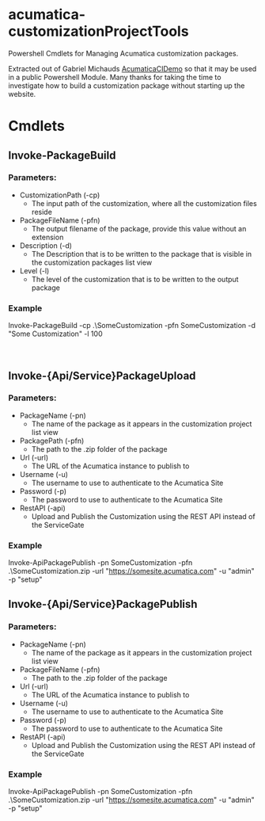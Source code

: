 # acumatica-customizationProjectTools
Powershell Cmdlets for Managing Acumatica customization packages. 

Extracted out of Gabriel Michauds [AcumaticaCIDemo](https://github.com/VelixoSolutions/AcumaticaCIDemo/) so that it may be used in a public Powershell Module. Many thanks for taking the time to investigate how to build a customization package without starting up the website.

# Cmdlets

## Invoke-PackageBuild
### Parameters:
 - CustomizationPath (-cp)
    - The input path of the customization, where all the customization files reside
 - PackageFileName (-pfn)
    - The output filename of the package, provide this value without an extension 
 - Description (-d)
    - The Description that is to be written to the package that is visible in the customization packages list view
 - Level (-l)
    - The level of the customization that is to be written to the output package

### Example
Invoke-PackageBuild -cp .\SomeCustomization -pfn SomeCustomization -d "Some Customization" -l 100
<br>
<br>
<br>

## Invoke-{Api/Service}PackageUpload
### Parameters:
 - PackageName (-pn)
    - The name of the package as it appears in the customization project list view
 - PackagePath (-pfn)
    - The path to the .zip folder of the package
 - Url (-url)
    - The URL of the Acumatica instance to publish to
 - Username (-u)
    - The username to use to authenticate to the Acumatica Site
- Password (-p)
    -  The password to use to authenticate to the Acumatica Site
- RestAPI (-api)
    -  Upload and Publish the Customization using the REST API instead of the ServiceGate
### Example
Invoke-ApiPackagePublish -pn SomeCustomization -pfn .\SomeCustomization.zip -url "https://somesite.acumatica.com" -u "admin" -p "setup"

## Invoke-{Api/Service}PackagePublish
### Parameters:
 - PackageName (-pn)
    - The name of the package as it appears in the customization project list view
 - PackageFileName (-pfn)
    - The path to the .zip folder of the package
 - Url (-url)
    - The URL of the Acumatica instance to publish to
 - Username (-u)
    - The username to use to authenticate to the Acumatica Site
- Password (-p)
    -  The password to use to authenticate to the Acumatica Site
- RestAPI (-api)
    -  Upload and Publish the Customization using the REST API instead of the ServiceGate
### Example
Invoke-ApiPackagePublish -pn SomeCustomization -pfn .\SomeCustomization.zip -url "https://somesite.acumatica.com" -u "admin" -p "setup"

